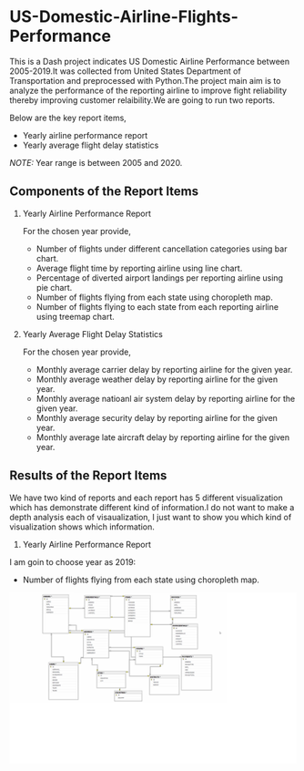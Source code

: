 # US-Domestic-Airline-Flights-Performance
This is a Dash project indicates US Domestic Airline Performance between 2005-2019.It was collected from United States Department of Transportation and preprocessed with Python.The project main aim is to analyze the performance of the reporting airline to improve fight reliability thereby improving customer relaibility.We are going to  run two reports.

Below are the key report items,

-   Yearly airline performance report 
-   Yearly average flight delay statistics

_NOTE:_ Year range is between 2005 and 2020.

## Components of the Report Items

1.  Yearly Airline Performance Report 

    For the chosen year provide,

    -   Number of flights under different cancellation categories using bar chart.
    -   Average flight time by reporting airline using line chart.
    -   Percentage of diverted airport landings per reporting airline using pie chart.
    -   Number of flights flying from each state using choropleth map.
    -   Number of flights flying to each state from each reporting airline using treemap chart.
2.  Yearly Average Flight Delay Statistics

    For the chosen year provide,

    -   Monthly average carrier delay by reporting airline for the given year.
    -   Monthly average weather delay by reporting airline for the given year.
    -   Monthly average natioanl air system delay by reporting airline for the given year.
    -   Monthly average security delay by reporting airline for the given year.
    -   Monthly average late aircraft delay by reporting airline for the given year.

## Results of  the Report Items

We have two kind of reports and each report has 5 different visualization which has demonstrate different kind of information.I do not want to make a depth analysis each of visaualization, I just want to show you which kind of visualization shows which information.

1.  Yearly Airline Performance Report 

I am goin to choose year as 2019:
-   Number of flights flying from each state using choropleth map.

![alt text](https://github.com/bozanomer/E-CommercialDatabaseAnalysis/blob/main/Diagram.png)
